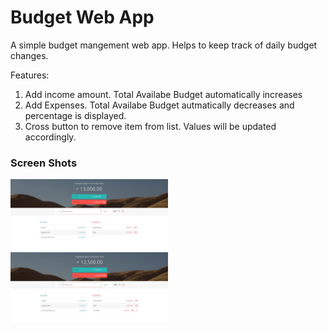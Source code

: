 # Budget Web App
A simple budget mangement web app. Helps to keep track of daily budget changes.

Features:
1. Add income amount. Total Availabe Budget automatically increases
2. Add Expenses. Total Availabe Budget autmatically decreases and percentage is displayed.
3. Cross button to remove item from list. Values will be updated accordingly.

<h3>Screen Shots</h3>

<img src="/Screenshots/sc1.jpg" height="50%" width="50%" >
<img src="/Screenshots/sc2.jpg" height="50%" width="50%" >
